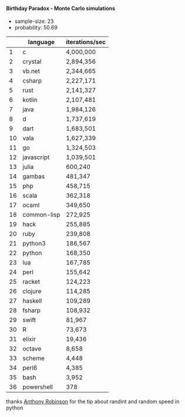 #### Birthday Paradox - Monte Carlo simulations

* sample-size: 23
* probability: 50.69

| | language | iterations/sec |
|--|--|--|
1|c|4,000,000
2|crystal|2,894,356
3|vb.net|2,344,665
4|csharp|2,227,171
5|rust|2,141,327
6|kotlin|2,107,481
7|java|1,984,126
8|d|1,737,619
9|dart|1,683,501
10|vala|1,627,339
11|go|1,324,503
12|javascript|1,039,501
13|julia|600,240
14|gambas|481,347
15|php|458,715
16|scala|362,318
17|ocaml|349,650
18|common-lisp|272,925
19|hack|255,885
20|ruby|239,808
21|python3|186,567
22|python|168,350
23|lua|167,785
24|perl|155,642
25|racket|124,223
26|clojure|114,285
27|haskell|109,289
28|fsharp|108,932
29|swift|81,967
30|R|73,673
31|elixir|19,436
32|octave|8,658
33|scheme|4,448
34|perl6|4,385
35|bash|3,952
36|powershell|378

thanks [Anthony Robinson](https://github.com/anthonycrobinson) for the tip about randint and random speed in python
